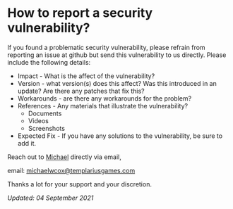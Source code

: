 # How to report a security vulnerability?

If you found a problematic security vulnerability, please
refrain from reporting an issue at github but send this vulnerability to
us directly.
Please include the following details:

* Impact - What is the affect of the vulnerability?
* Version - what version(s) does this affect? Was this introduced in an update? Are there any patches that fix this?
* Workarounds - are there any workarounds for the problem?
* References - Any materials that illustrate the vulnerability? 
  * Documents
  * Videos
  * Screenshots
* Expected Fix - If you have any solutions to the vulnerability, be sure to add it.

Reach out to [Michael](https://github.com/Arylos07) directly via email,
   
   email: michaelwcox@templariusgames.com

Thanks a lot for your support and your discretion.

*Updated: 04 September 2021*
